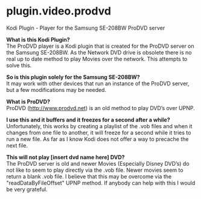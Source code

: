 # plugin.video.prodvd
Kodi Plugin - Player for the Samsung SE-208BW ProDVD server

<b>What is this Kodi Plugin?</b><br />
The ProDVD player is a Kodi plugin that is created for the ProDVD server on the Samsung SE-208BW.
As the Network DVD drive is obsolete there is no real up to date method to play Movies over the network. This attempts to solve this.

<b>So is this plugin solely for the Samsung SE-208BW?</b><br />
It may work with other devices that run an instance of the ProDVD server, but a few modifications may be needed.

<b>What is ProDVD?</b><br />
ProDVD (http://www.prodvd.net) is an old method to play DVD’s over UPNP.

<b>I use this and it buffers and it freezes for a second after a while?</b><br />
Unfortunately, this works by creating a playlist of the .vob files and when it changes from one file to another, it will freeze for a second while it tries to run a new file. As far as I know Kodi does not offer a way to precache the next file.

<b>This will not play [insert dvd name here] DVD?</b><br />
The ProDVD server is old and newer Movies (Especially Disney DVD’s) do not like to seem to play directly via the .vob file.
Newer movies seem to return a blank .vob file.
I believe that this may be overcome via the "readDataByFileOffset" UPNP method.
If anybody can help with this I would be very grateful.
